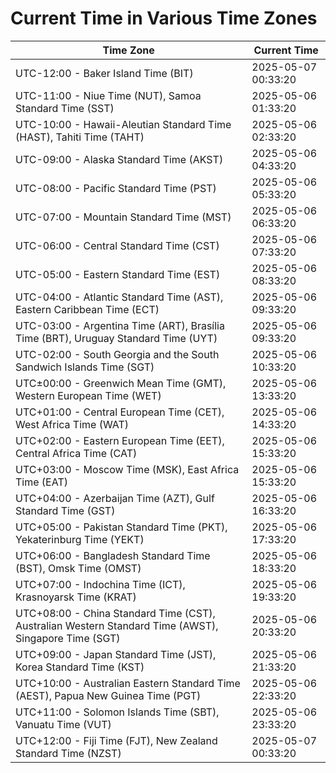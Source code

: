 # Current Time in Various Time Zones

| Time Zone | Current Time |
|-----------|--------------|
| UTC-12:00 - Baker Island Time (BIT) | 2025-05-07 00:33:20 |
| UTC-11:00 - Niue Time (NUT), Samoa Standard Time (SST) | 2025-05-06 01:33:20 |
| UTC-10:00 - Hawaii-Aleutian Standard Time (HAST), Tahiti Time (TAHT) | 2025-05-06 02:33:20 |
| UTC-09:00 - Alaska Standard Time (AKST) | 2025-05-06 04:33:20 |
| UTC-08:00 - Pacific Standard Time (PST) | 2025-05-06 05:33:20 |
| UTC-07:00 - Mountain Standard Time (MST) | 2025-05-06 06:33:20 |
| UTC-06:00 - Central Standard Time (CST) | 2025-05-06 07:33:20 |
| UTC-05:00 - Eastern Standard Time (EST) | 2025-05-06 08:33:20 |
| UTC-04:00 - Atlantic Standard Time (AST), Eastern Caribbean Time (ECT) | 2025-05-06 09:33:20 |
| UTC-03:00 - Argentina Time (ART), Brasília Time (BRT), Uruguay Standard Time (UYT) | 2025-05-06 09:33:20 |
| UTC-02:00 - South Georgia and the South Sandwich Islands Time (SGT) | 2025-05-06 10:33:20 |
| UTC±00:00 - Greenwich Mean Time (GMT), Western European Time (WET) | 2025-05-06 13:33:20 |
| UTC+01:00 - Central European Time (CET), West Africa Time (WAT) | 2025-05-06 14:33:20 |
| UTC+02:00 - Eastern European Time (EET), Central Africa Time (CAT) | 2025-05-06 15:33:20 |
| UTC+03:00 - Moscow Time (MSK), East Africa Time (EAT) | 2025-05-06 15:33:20 |
| UTC+04:00 - Azerbaijan Time (AZT), Gulf Standard Time (GST) | 2025-05-06 16:33:20 |
| UTC+05:00 - Pakistan Standard Time (PKT), Yekaterinburg Time (YEKT) | 2025-05-06 17:33:20 |
| UTC+06:00 - Bangladesh Standard Time (BST), Omsk Time (OMST) | 2025-05-06 18:33:20 |
| UTC+07:00 - Indochina Time (ICT), Krasnoyarsk Time (KRAT) | 2025-05-06 19:33:20 |
| UTC+08:00 - China Standard Time (CST), Australian Western Standard Time (AWST), Singapore Time (SGT) | 2025-05-06 20:33:20 |
| UTC+09:00 - Japan Standard Time (JST), Korea Standard Time (KST) | 2025-05-06 21:33:20 |
| UTC+10:00 - Australian Eastern Standard Time (AEST), Papua New Guinea Time (PGT) | 2025-05-06 22:33:20 |
| UTC+11:00 - Solomon Islands Time (SBT), Vanuatu Time (VUT) | 2025-05-06 23:33:20 |
| UTC+12:00 - Fiji Time (FJT), New Zealand Standard Time (NZST) | 2025-05-07 00:33:20 |
